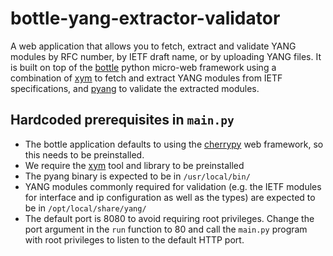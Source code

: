 # bottle-yang-extractor-validator

A web application that allows you to fetch, extract and validate YANG modules by RFC number, by IETF draft name, or by uploading YANG files. It is built on top of the [bottle](http://bottlepy.org/docs/dev/index.html) python micro-web framework using a combination of [xym](https://github.com/YangModels/yang/tree/master/tools/xym) to fetch and extract YANG modules from IETF specifications, and [pyang](https://github.com/mbj4668/pyang) to validate the extracted modules.

## Hardcoded prerequisites in `main.py`
- The bottle application defaults to using the [cherrypy](http://www.cherrypy.org/) web framework, so this needs to be preinstalled.
- We require the [xym](https://github.com/xym-tool/xym) tool and library to be preinstalled
- The pyang binary is expected to be in `/usr/local/bin/`
- YANG modules commonly required for validation (e.g. the IETF modules for interface and ip configuration as well as the types) are expected to be in `/opt/local/share/yang/`
- The default port is 8080 to avoid requiring root privileges. Change the port argument in the `run` function to 80 and call the `main.py` program with root privileges to listen to the default HTTP port.